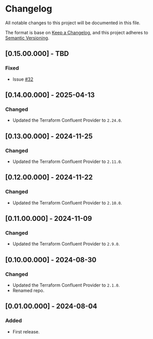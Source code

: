# Changelog
All notable changes to this project will be documented in this file.

The format is base on [Keep a Changelog](https://keepachangelog.com/en/1.1.0/), and this project adheres to [Semantic Versioning](https://semver.org/spec/v2.0.0.html).


## [0.15.00.000] - TBD
### Fixed
- Issue [#32](https://github.com/j3-signalroom/iac-confluent-api_key_rotation-tf_module/issues/32)

## [0.14.00.000] - 2025-04-13
### Changed
- Updated the Terraform Confluent Provider to `2.24.0`.

## [0.13.00.000] - 2024-11-25
### Changed
- Updated the Terraform Confluent Provider to `2.11.0`.

## [0.12.00.000] - 2024-11-22
### Changed
- Updated the Terraform Confluent Provider to `2.10.0`.

## [0.11.00.000] - 2024-11-09
### Changed
- Updated the Terraform Confluent Provider to `2.9.0`.

## [0.10.00.000] - 2024-08-30
### Changed
- Updated the Terraform Confluent Provider to `2.1.0`.
- Renamed repo.

## [0.01.00.000] - 2024-08-04
### Added
- First release.